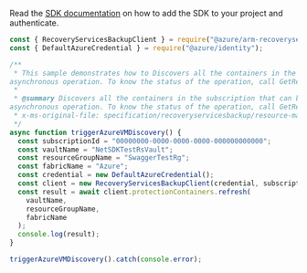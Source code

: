 Read the [SDK documentation](https://github.com/Azure/azure-sdk-for-js/blob/%40azure%2Farm-recoveryservicesbackup_8.1.1/sdk/recoveryservicesbackup/arm-recoveryservicesbackup/README.md) on how to add the SDK to your project and authenticate.

```javascript
const { RecoveryServicesBackupClient } = require("@azure/arm-recoveryservicesbackup");
const { DefaultAzureCredential } = require("@azure/identity");

/**
 * This sample demonstrates how to Discovers all the containers in the subscription that can be backed up to Recovery Services Vault. This is an
asynchronous operation. To know the status of the operation, call GetRefreshOperationResult API.
 *
 * @summary Discovers all the containers in the subscription that can be backed up to Recovery Services Vault. This is an
asynchronous operation. To know the status of the operation, call GetRefreshOperationResult API.
 * x-ms-original-file: specification/recoveryservicesbackup/resource-manager/Microsoft.RecoveryServices/stable/2021-12-01/examples/Common/RefreshContainers.json
 */
async function triggerAzureVMDiscovery() {
  const subscriptionId = "00000000-0000-0000-0000-000000000000";
  const vaultName = "NetSDKTestRsVault";
  const resourceGroupName = "SwaggerTestRg";
  const fabricName = "Azure";
  const credential = new DefaultAzureCredential();
  const client = new RecoveryServicesBackupClient(credential, subscriptionId);
  const result = await client.protectionContainers.refresh(
    vaultName,
    resourceGroupName,
    fabricName
  );
  console.log(result);
}

triggerAzureVMDiscovery().catch(console.error);
```
